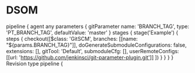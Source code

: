 # DSOM
pipeline {
    agent any
    parameters {
        gitParameter name: 'BRANCH_TAG',
                     type: 'PT_BRANCH_TAG',
                     defaultValue: 'master'
    }
    stages {
        stage('Example') {
            steps {
                checkout([$class: 'GitSCM',
                          branches: [[name: "${params.BRANCH_TAG}"]],
                          doGenerateSubmoduleConfigurations: false,
                          extensions: [],
                          gitTool: 'Default',
                          submoduleCfg: [],
                          userRemoteConfigs: [[url: 'https://github.com/jenkinsci/git-parameter-plugin.git']]
                        ])
            }
        }
    }
}
Revision type
pipeline {
